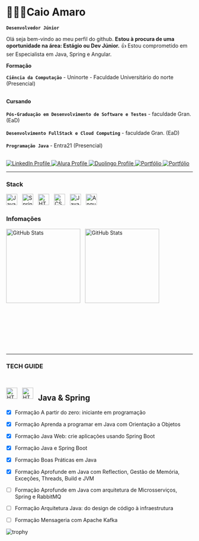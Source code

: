 # 👨🏻‍💻Caio Amaro

**`Desenvolvedor Júnior`** 

Olá seja bem-vindo ao meu perfil do github.
**Estou à procura de uma oportunidade na área: Estágio ou Dev Júnior.** 👍
Estou comprometido em ser Especialista em Java, Spring e Angular.


**Formação**

**`Ciência da Computação`** - Uninorte - Faculdade Universitário do norte (Presencial)<br/><br/>

**Cursando** <br/><br/>
**`Pós-Graduação em Desenvolvimento de Software e Testes`** - faculdade Gran. (EaD)<br/><br/>
**`Desenvolvimento FullStack e Cloud Computing`** - faculdade Gran.  (EaD)<br/><br/>
**`Programação Java`** - Entra21 (Presencial)<br/><br/>

<p align="left">
    <a href="https://www.linkedin.com/in/caio-amaro-146775190" target="_blank">
        <img 
            alt="LinkedIn Profile" 
            title="Visite meu perfil no LinkedIn" 
            src="https://img.shields.io/badge/LinkedIn-%234A6E99?style=for-the-badge&logo=linkedin&logoColor=white" />
    </a>
    <a href="https://cursos.alura.com.br/user/caioamaro" target="_blank">
    <img 
        alt="Alura Profile" 
        title="Visite meu perfil na Alura" 
        src="https://img.shields.io/badge/Alura-%23000000?style=for-the-badge&logo=alura&logoColor=white" />
</a>
<a href="https://www.duolingo.com/profile/Hamnarok1" target="_blank">
    <img 
        alt="Duolingo Profile" 
        title="Visite meu perfil no Duolingo" 
        src="https://img.shields.io/badge/Duolingo-%2300B140?style=for-the-badge&logo=duolingo&logoColor=white" />
</a>
<a href="https://curriculo-ux.vercel.app/" target="_blank">
    <img 
        alt="Portfólio" 
        title="Visite meu portfólio" 
        src="https://img.shields.io/badge/Portfólio-%230A74FF?style=for-the-badge&logo=react&logoColor=white" />
</a>

<a href="https://cursos.alura.com.br/vitrinedev/caioamaro" target="_blank">
    <img 
        alt="Portfólio" 
        title="Visite meu portfólio" 
        src="https://img.shields.io/badge/Portfólio-%230A74FF?style=for-the-badge&logo=react&logoColor=white" />
</a>

</p>

---

<p>

### Stack

<img 
    align="left" 
    alt="Java"
    title="Java" 
    width="30px" 
    style="padding-right: 10px;" 
    src="https://cdn.jsdelivr.net/gh/devicons/devicon@latest/icons/java/java-original.svg" 
/>

<img 
    align="left" 
    alt="Spring"
    title="Spring" 
    width="30px" 
    style="padding-right: 10px;" 
    src="https://cdn.jsdelivr.net/gh/devicons/devicon@latest/icons/spring/spring-original.svg" 
/>

<img 
    align="left" 
    alt="HTML"
    title="HTML" 
    width="30px" 
    style="padding-right: 10px;" 
    src="https://cdn.jsdelivr.net/gh/devicons/devicon@latest/icons/html5/html5-original.svg" 
/>

<img 
    align="left" 
    alt="CSS" 
    title="CSS"
    width="30px" 
    style="padding-right: 10px;" 
    src="https://cdn.jsdelivr.net/gh/devicons/devicon@latest/icons/css3/css3-original.svg" 
/>
<img 
    align="left" 
    alt="JavaScript" 
    title="JavaScript"
    width="30px" 
    style="padding-right: 10px;" 
    src="https://cdn.jsdelivr.net/gh/devicons/devicon@latest/icons/javascript/javascript-original.svg" 
/>

<img 
    align="left" 
    alt="Angular" 
    title="Angular"
    width="30px" 
    style="padding-right: 10px;" 
    src="https://cdn.jsdelivr.net/gh/devicons/devicon@latest/icons/angularjs/angularjs-original.svg" 
/>

<br/>
<br/>

### Infomações

<p>
  <img 
    align="left" 
    alt="GitHub Stats" 
    height="200" 
    style="padding-right: 10px;" 
    src="https://github-readme-stats.vercel.app/api?username=caioamaro&show_icons=true&theme=dark&include_all_commits=true&locale=pt-br" 
  />

<img 
      align="left" 
      alt="GitHub Stats" 
      height="200" 
      src="https://github-readme-stats.vercel.app/api/top-langs/?username=caioamaro&theme=dark&layout=compact&custom_title=Tecnologias&langs_count=9" 
  />

</p>

</p>

<br/>
<br/>
<br/>
<br/>
<br/>
<br/>
<br/>
<br/>
<br/>
<br/>
<br/>
<br/>
<br/>
<br/>
<br/>
<br/>
<br/>
<br/>
<br/>

--- 

### TECH GUIDE

<br>

<p>

<img 
    align="left" 
    alt="HTML"
    title="HTML" 
    width="30px" 
    style="padding-right: 10px;" 
    src="https://cdn.jsdelivr.net/gh/devicons/devicon@latest/icons/java/java-original.svg" 
/>

<img 
    align="left" 
    alt="HTML"
    title="HTML" 
    width="30px" 
    style="padding-right: 10px;" 
    src="https://cdn.jsdelivr.net/gh/devicons/devicon@latest/icons/spring/spring-original.svg" 
/>

## Java & Spring

</p>

- [X] Formação A partir do zero: iniciante em programação  
- [X] Formação Aprenda a programar em Java com Orientação a Objetos  

- [X] Formação Java Web: crie aplicações usando Spring Boot
- [X] Formação Java e Spring Boot  
- [X] Formação Boas Práticas em Java  
- [X] Formação Aprofunde em Java com Reflection, Gestão de Memória, Exceções, Threads, Build e JVM  

- [ ] Formação Aprofunde em Java com arquitetura de Microsserviços, Spring e RabbitMQ  
- [ ] Formação Arquitetura Java: do design de código à infraestrutura  
- [ ] Formação Mensageria com Apache Kafka

![trophy](https://github-profile-trophy.vercel.app/?username=CaioAmaro&title=Commits,Repositories,Experience,Stars)

